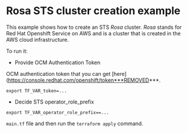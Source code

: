 # Rosa STS cluster creation example

This example shows how to create an STS _Rosa_ cluster. _Rosa_ stands for Red Hat Openshift Service on AWS
and is a cluster that is created in the AWS cloud infrastructure.

To run it:

* Provide OCM Authentication Token

OCM authentication token that you can get [here](https://console.redhat.com/openshift/token***REMOVED***.

```
export TF_VAR_token=...
```

* Decide STS operator_role_prefix

```
export TF_VAR_operator_role_prefix==...
```

`main.tf` file and then run the `terraform apply` command.

